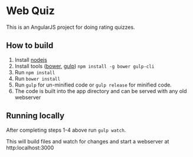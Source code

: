 # Web Quiz

This is an AngularJS project for doing rating quizzes.

## How to build

1. Install [nodejs](https://nodejs.org/en/)
2. Install tools ([bower](https://bower.io/), [gulp](http://gulpjs.com/)) `npm install -g bower gulp-cli`
3. Run `npm install`
4. Run `bower install`
5. Run `gulp` for un-minified code or `gulp release` for minified code.
6. The code is built into the app directory and can be served with any old webserver


## Running locally

After completing steps 1-4 above run `gulp watch`.

This will build files and watch for changes and start a webserver at http:localhost:3000
